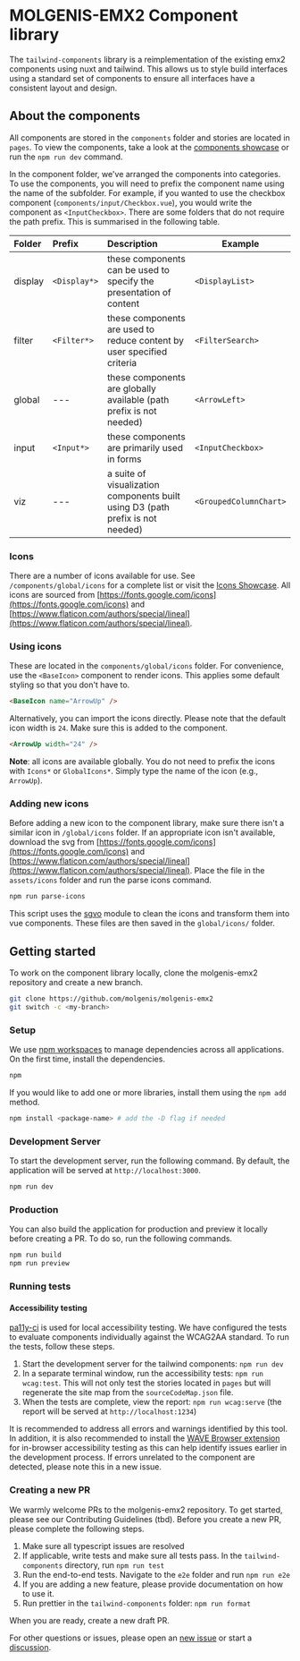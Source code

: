 # MOLGENIS-EMX2 Component library

The `tailwind-components` library is a reimplementation of the existing emx2 components using nuxt and tailwind. This allows us to style build interfaces using a standard set of components to ensure all interfaces have a consistent layout and design.

## About the components

All components are stored in the `components` folder and stories are located in `pages`. To view the components, take a look at the [components showcase](https://emx2.dev.molgenis.org/apps/tailwind-components) or run the `npm run dev` command.

In the component folder, we've arranged the components into categories. To use the components, you will need to prefix the component name using the name of the subfolder. For example, if you wanted to use the checkbox component (`components/input/Checkbox.vue`), you would write the component as `<InputCheckbox>`. There are some folders that do not require the path prefix. This is summarised in the following table.

| Folder  | Prefix       | Description                                                                    | Example                |
| :------ | :----------- | :----------------------------------------------------------------------------- | ---------------------- |
| display | `<Display*>` | these components can be used to specify the presentation of content            | `<DisplayList>`        |
| filter  | `<Filter*>`  | these components are used to reduce content by user specified criteria         | `<FilterSearch>`       |
| global  | ---          | these components are globally available (path prefix is not needed)            | `<ArrowLeft>`          |
| input   | `<Input*>`   | these components are primarily used in forms                                   | `<InputCheckbox>`      |
| viz     | ---          | a suite of visualization components built using D3 (path prefix is not needed) | `<GroupedColumnChart>` |

### Icons

There are a number of icons available for use. See `/components/global/icons` for a complete list or visit the [Icons Showcase](https://emx2.dev.molgenis.org/apps/tailwind-components/#/Icons.story). All icons are sourced from [https://fonts.google.com/icons](https://fonts.google.com/icons) and [https://www.flaticon.com/authors/special/lineal](https://www.flaticon.com/authors/special/lineal).

### Using icons

These are located in the `components/global/icons` folder. For convenience, use the `<BaseIcon>` component to render icons. This applies some default styling so that you don't have to.

```html
<BaseIcon name="ArrowUp" />
```

Alternatively, you can import the icons directly. Please note that the default icon width is `24`. Make sure this is added to the component.

```html
<ArrowUp width="24" />
```

**Note**: all icons are available globally. You do not need to prefix the icons with `Icons*` or `GlobalIcons*`. Simply type the name of the icon (e.g., `ArrowUp`).

### Adding new icons

Before adding a new icon to the component library, make sure there isn't a similar icon in `/global/icons` folder. If an appropriate icon isn't available, download the svg from [https://fonts.google.com/icons](https://fonts.google.com/icons) and [https://www.flaticon.com/authors/special/lineal](https://www.flaticon.com/authors/special/lineal). Place the file in the `assets/icons` folder and run the parse icons command.

```bash
npm run parse-icons
```

This script uses the [sgvo](https://github.com/svg/svgo) module to clean the icons and transform them into vue components. These files are then saved in the `global/icons/` folder.

## Getting started

To work on the component library locally, clone the molgenis-emx2 repository and create a new branch.

```bash
git clone https://github.com/molgenis/molgenis-emx2
git switch -c <my-branch>
```

### Setup

We use [npm workspaces](https://docs.npmjs.com/cli/v8/using-npm/workspaces) to manage dependencies across all applications. On the first time, install the dependencies.

```bash
npm
```

If you would like to add one or more libraries, install them using the `npm add` method.

```bash
npm install <package-name> # add the -D flag if needed
```

### Development Server

To start the development server, run the following command. By default, the application will be served at `http://localhost:3000`.

```bash
npm run dev
```

### Production

You can also build the application for production and preview it locally before creating a PR. To do so, run the following commands.

```bash
npm run build
npm run preview
```

### Running tests

#### Accessibility testing

[pa11y-ci](https://github.com/pa11y/pa11y-ci) is used for local accessibility testing. We have configured the tests to evaluate components individually against the WCAG2AA standard. To run the tests, follow these steps.

1. Start the development server for the tailwind components: `npm run dev`
2. In a separate terminal window, run the accessibility tests: `npm run wcag:test`. This will not only test the stories located in `pages` but will regenerate the site map from the `sourceCodeMap.json` file.
3. When the tests are complete, view the report: `npm run wcag:serve` (the report will be served at `http://localhost:1234`)

It is recommended to address all errors and warnings identified by this tool. In addition, it is also recommended to install the [WAVE Browser extension](https://wave.webaim.org/extension/) for in-browser accessibility testing as this can help identify issues earlier in the development process. If errors unrelated to the component are detected, please note this in a new issue.

### Creating a new PR

We warmly welcome PRs to the molgenis-emx2 repository. To get started, please see our Contributing Guidelines (tbd). Before you create a new PR, please complete the following steps.

1. Make sure all typescript issues are resolved
2. If applicable, write tests and make sure all tests pass. In the `tailwind-components` directory, run `npm run test`
3. Run the end-to-end tests. Navigate to the `e2e` folder and run `npm run e2e`
4. If you are adding a new feature, please provide documentation on how to use it.
5. Run prettier in the `tailwind-components` folder: `npm run format`

When you are ready, create a new draft PR.

For other questions or issues, please open an [new issue](https://github.com/molgenis/molgenis-emx2/issues/new/choose) or start a [discussion](https://github.com/molgenis/molgenis-emx2/discussions/new/choose).
